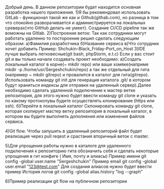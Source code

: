 Добрый день. В данном репозитории будет находится основная разработка нашего приложения.
1)Я бы рекомендовал использовать  GitLab -  функционал такой же как и Github(githab.com), но разница в том что спокойно разворачивается и администрируется на локальных среверах(что GitHub делать не умеет). Создание  CI/CD pipeline так же воможны на GItlab.
2)Построение веток:
Так как сотрудники могут работать удаленно то постороение решил сделать следующим образом:
а)Фамилия разработчика
б)Название сервиса
в)Что сотрудник хочет добавить
Пример: Shchukin-Black_Friday-Port_on_Host
3)IDE лучше выбрать легковесные(git bash, phpStorm, e.t.c)
Если у вас стоит git и вы только начали создавать проект необходимо:
а)Создать локальный каталог в корне(~ mkdir repo) или ваше хомяке(наприме mkdir -р /home/usr/Sergeshchukin/repo) а так же отдельный для гита (например ~ mkdir gitrepo) и провалится в каталог для гита(gitrepo). Использовать команду git init для генерация каталога .git/ в котором будут храниться индексы для отправки на удаленный сервер).Далее необходимо сделать удаленной подключение к мастер ветке репозитория, для этого нужно будет ввести команду git clone и указать по какому протоколувы будите осуществлять клонирование (https или ssh).
б)Перейти в локальный каталог  Склонировать команду git clone, которая скопирует мастер ветку репозитория в локальный каталог, в котором вы будите выполнять дополнения или изменения файлов сервиса.

4)Git flow. Чтобы запушить в удаленный репозиторий файл будет реализация через pull reqest и  срастания вторичный веток с master.

5)Для упрощения работы нужно в каталоге для удаленного подключения к репозиторию гита обозначить себя и сделать некоторые упрощения в гит конфиге ( Имя, почту и алиасы)
Пример имени git config -global user.name "Sergeshchukin"
Пример email  git config -global user.email "123@test.com"
Для создания алиасов нужно будет ввести пример
История логов git config -global alias.history "log --graph"

6)Пример реализации git flow на публичном репозитории
 
